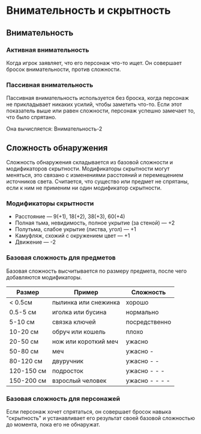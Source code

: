 # Внимательность и скрытность

## Внимательность

### Активная внимательность

Когда игрок заявляет, что его персонаж что-то ищет. Он совершает бросок внимательности, против сложности.

### Пассивная внимательность

Пассивная внимательность используется без броска, когда персонаж не прикладывает никаких усилий, чтобы заметить что-то. Если этот показатель выше или равен сложности, персонаж успешно замечает то, что было спрятано.

Она вычисляется: Внимательность-2

## Сложность обнаружения

Сложность обнаружения складывается из базовой сложности и модификаторов скрытности. Модификаторы скрытности могут меняться, это связано с изменениями расстояний и перемещением источников света. Считается, что существо или предмет не спрятаны, если к ним не применим ни один модификатор скрытности.

### Модификаторы скрытности

* Расстояние — 9\(+1\), 18\(+2\), 38\(+3\), 60\(+4\)
* Полная тьма, невидимость, полное укрытие \(за стеной\) — +2
* Полутьма, слабое укрытие \(листва, угол\) — +1
* Камуфляж, схожий с окружением цвет — +1
* Движение — -2

### Базовая сложность для предметов

Базовая сложность высчитывается по размеру предмета, после чего добавляются модификаторы.

| Размер | Пример | Сложность |
| --- | --- | --- |
| &lt; 0.5см | пылинка или снежинка | хорошо |
| 0.5-5 см | иголка или бусина | нормально |
| 5-10 см | связка ключей | посредственно |
| 10-20 см | обруч или кошель | плохо |
| 20-50 см | нож или короткий меч | ужасно |
| 50-80 см | меч | ужасно - |
| 80-120 см | двуручник | ужасно - - |
| 120-150 см | подросток | ужасно - - - |
| 150-200 см | взрослый человек | ужасно - - - - |

### Базовая сложность для персонажей

Если персонаж хочет спрятаться, он совершает бросок навыка "скрытность" и устанавливает его результат своей базовой сложностью до момента, пока его не обнаружат.

